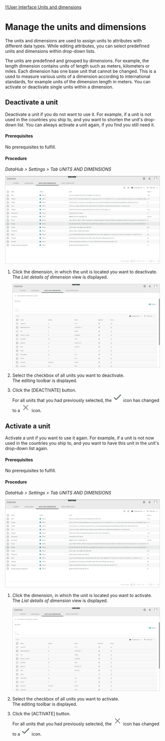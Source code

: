 [!!User Interface Units and dimensions](../UserInterface/03c_UnitsDimensions.md)


# Manage the units and dimensions

The units and dimensions are used to assign units to attributes with different data types. While editing attributes, you can select predefined units and dimensions within drop-down lists.   

The units are predefined and grouped by dimensions.  For example, the length dimension contains units of length such as meters, kilometers or miles. Each dimension has one base unit that cannot be changed. This is a used to measure various units of a dimension according to international standards, for example units of the dimension length in meters. You can activate or deactivate single units within a dimension.


## Deactivate a unit

Deactivate a unit if you do not want to use it. For example, if a unit is not used in the countries you ship to, and you want to shorten the unit's drop-down list. You can always activate a unit again, if you find you still need it.

#### Prerequisites

No prerequisites to fulfill.

#### Procedure

*DataHub > Settings > Tab UNITS AND DIMENSIONS*

![Units and dimensions](../../Assets/Screenshots/DataHub/Settings/UnitsDimensions/UnitsDimensions.png "[Units and dimensions]")

1. Click the dimension, in which the unit is located you want to deactivate.   
   The *List details of dimension* view is displayed. 

   ![Units](../../Assets/Screenshots/DataHub/Settings/UnitsDimensions/DetailListDimension.png "[Units]")

2. Select the checkbox of all units you want to deactivate.   
  The editing toolbar is displayed.

3. Click the [DEACTIVATE] button.   
   For all units that you had previously selected, the ![Check](../../Assets/Icons/Check.png "[Check]") icon has changed to a ![Cross](../../Assets/Icons/Cross02.png "[Cross]") icon.


## Activate a unit

Activate a unit if you want to use it again. For example, if a unit is not now used in the countries you ship to, and you want to have this unit in the unit's drop-down list again.

#### Prerequisites

No prerequisites to fulfill.

#### Procedure

*DataHub > Settings > Tab UNITS AND DIMENSIONS*

![Units and dimensions](../../Assets/Screenshots/DataHub/Settings/UnitsDimensions/UnitsDimensions.png "[Units and dimensions]")

1. Click the dimension, in which the unit is located you want to activate.   
   The *List details of dimension* view is displayed. 

   ![Units](../../Assets/Screenshots/DataHub/Settings/UnitsDimensions/DetailListDimension.png "[Units]")

2. Select the checkbox of all units you want to activate.   
  The editing toolbar is displayed.

3. Click the [ACTIVATE] button.   
   For all units that you had previously selected, the ![Cross](../../Assets/Icons/Cross02.png "[Cross]") icon has changed to a ![Check](../../Assets/Icons/Check.png "[Check]") icon.

